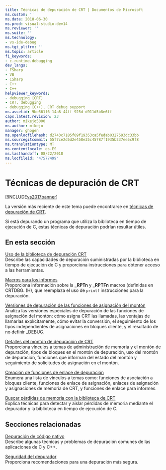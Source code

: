 ```yaml
---
title: Técnicas de depuración de CRT | Documentos de Microsoft
ms.custom: ''
ms.date: 2018-06-30
ms.prod: visual-studio-dev14
ms.reviewer: ''
ms.suite: ''
ms.technology:
- vs-ide-debug
ms.tgt_pltfrm: ''
ms.topic: article
f1_keywords:
- c.runtime.debugging
dev_langs:
- FSharp
- VB
- CSharp
- C++
- C++
helpviewer_keywords:
- debugging [CRT]
- CRT, debugging
- debugging [C++], CRT debug support
ms.assetid: 9be561f6-14a8-44ff-925d-d911d5b8e6ff
caps.latest.revision: 23
author: mikejo5000
ms.author: mikejo
manager: ghogen
ms.openlocfilehash: d2743c7185f09f19353ca5fedab0327593dc33bb
ms.sourcegitcommit: 55f7ce2d5d2e458e35c45787f1935b237ee5c9f8
ms.translationtype: MT
ms.contentlocale: es-ES
ms.lasthandoff: 08/22/2018
ms.locfileid: "47577499"
---
```

# <a name="crt-debugging-techniques"></a>Técnicas de depuración de CRT
[!INCLUDE[vs2017banner](../includes/vs2017banner.md)]

La versión más reciente de este tema puede encontrarse en [técnicas de depuración de CRT](https://docs.microsoft.com/visualstudio/debugger/crt-debugging-techniques).  
  
Si está depurando un programa que utiliza la biblioteca en tiempo de ejecución de C, estas técnicas de depuración podrían resultar útiles.  
  
## <a name="in-this-section"></a>En esta sección  
 [Uso de la biblioteca de depuración CRT](../debugger/crt-debug-library-use.md)  
 Describe las capacidades de depuración suministradas por la biblioteca en tiempo de ejecución de C y proporciona instrucciones para obtener acceso a las herramientas.  
  
 [Macros para los informes](../debugger/macros-for-reporting.md)  
 Proporciona información sobre la **_RPTn** y **_RPTFn** macros (definidas en CRTDBG. (H), que reemplaza el uso de `printf` instrucciones para la depuración.  
  
 [Versiones de depuración de las funciones de asignación del montón](../debugger/debug-versions-of-heap-allocation-functions.md)  
 Analiza las versiones especiales de depuración de las funciones de asignación del montón: cómo asigna CRT las llamadas, las ventajas de llamarlas explícitamente, cómo evitar la conversión, el seguimiento de los tipos independientes de asignaciones en bloques cliente, y el resultado de no definir _DEBUG.  
  
 [Detalles del montón de depuración de CRT](../debugger/crt-debug-heap-details.md)  
 Proporciona vínculos a temas de administración de memoria y el montón de depuración, tipos de bloques en el montón de depuración, uso del montón de depuración, funciones que informan del estado del montón y seguimiento de solicitudes de asignación en el montón.  
  
 [Creación de funciones de enlace de depuración](../debugger/debug-hook-function-writing.md)  
 Enumera una lista de vínculos a temas como: funciones de asociación a bloques cliente, funciones de enlace de asignación, enlaces de asignación y asignaciones de memoria de CRT, y funciones de enlace para informes.  
  
 [Buscar pérdidas de memoria con la biblioteca de CRT](../debugger/finding-memory-leaks-using-the-crt-library.md)  
 Explica técnicas para detectar y aislar pérdidas de memoria mediante el depurador y la biblioteca en tiempo de ejecución de C.  
  
## <a name="related-sections"></a>Secciones relacionadas  
 [Depuración de código nativo](../debugger/debugging-native-code.md)  
 Describe algunas técnicas y problemas de depuración comunes de las aplicaciones de C y C++.  
  
 [Seguridad del depurador](../debugger/debugger-security.md)  
 Proporciona recomendaciones para una depuración más segura.



